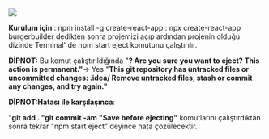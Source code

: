 <image src="images/Plan2.png">


**Kurulum için** : npm install -g create-react-app
                 : npx create-react-app burgerbuilder dedikten sonra projemizi açıp ardından projenin olduğu dizinde Terminal' de 
                   npm start eject komutunu çalıştırılır.
                 
  **DİPNOT:** Bu komut çalıştırıldığında 
  "**? Are you sure you want to eject? This action is permanent."**-> Yes
  "**This git repository has untracked files or uncommitted changes:
   .idea/
   Remove untracked files, stash or commit any changes, and try again."**
   
 **DİPNOT:Hatası ile karşılaşınca**:

  "**git add .
  "git commit -am "Save before ejecting"**
   komutlarını çalıştırdıktan sonra tekrar "npm start eject" deyince hata çözülecektir.
